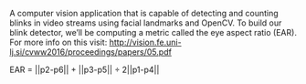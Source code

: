 A computer vision application that is capable of detecting and counting blinks in video streams using facial landmarks and OpenCV.
To build our blink detector, we’ll be computing a metric called the eye aspect ratio (EAR).
For more info on this visit: http://vision.fe.uni-lj.si/cvww2016/proceedings/papers/05.pdf

EAR = ||p2-p6|| + ||p3-p5|| ÷ 2||p1-p4||

